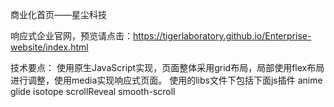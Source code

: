 商业化首页——星尘科技

响应式企业官网，预览请点击：https://tigerlaboratory.github.io/Enterprise-website/index.html

技术要点：
使用原生JavaScript实现，页面整体采用grid布局，局部使用flex布局进行调整，使用media实现响应式页面。 
使用的libs文件下包括下面js插件
anime
glide
isotope
scrollReveal
smooth-scroll
